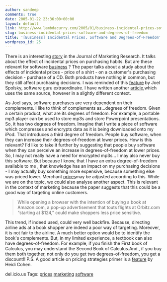 ```yaml
---
author: sandeep
comments: true
date: 2005-01-22 23:36:00+00:00
layout: default
link: http://www.lambdacurry.com/2005/01/business-incidental-prices-software-and-degrees-of-freedom/
slug: business-incidental-prices-software-and-degrees-of-freedom
title: '[Business] Incidental Prices, Software and Degrees-of-Freedom'
wordpress_id: 25
---
```


There is an interesting [story](http://www.marketingpower.com/content22858C5931.php) in the Journal of Marketing Research. It talks about the effect of incidental prices on purchasing habits. But are these relevant for  software [business](http://technorati.com/tag/business) ?
The paper talks about a study about the effects of incidental prices - price of a shirt - on a customer's purchasing decision - purchase of a CD. Both products have nothing in common, but they still affect purchasing decisions.
I was reminded of this [feature](http://www.joelonsoftware.com/articles/StrategyLetterV.html) by Joel Spolsky, software guru extraordinaire. I have written another [article](http://loxos.blogspot.com/2005/01/business-software-developers-open.html),which uses the same source, however in a slightly different context.

As Joel says, software purchases are very dependent on their complements. I like to think of complements as...degrees of freedom. Given a certain product, what are its degrees of freedom. For example, a portable mp3 player can be used to store mp3s and store Powerpoint presentations. So, it has two degrees of freedom. Imagine that I write a piece of software which compresses and encrypts data as it is being downloaded onto my iPod. That introduces a third degree of freedom.
People buy software, when they can increase their degrees-of-freedom at lower prices. How is this relevant? I'd like to take it further by suggesting that people buy software when they can perceive an increase in degrees-of-freedom at lower prices.
So, I may not really have a need for encrypted mp3s... I may also never buy this software. But because I know, that I have an extra degree-of-freedom available to me , that knowledge has an impact on my purchasing decisions - I may actually buy something more expensive, because something else was priced lower. Merchant [ prices](http://technorati.com/tag/prices)may be adjusted according to this.
While we are on the topic, we could also analyse another aspect. This is relevant in the context of marketing because the paper suggests that this could be a good way of targeting online customers. 

<blockquote>While opening a browser with the intention of buying a book at Amazon.com, a pop-up advertisement that touts flights at Orbitz.com “starting at $124,” could make shoppers less price sensitive. </blockquote>


This trend, if indeed used, could very well backfire. Because, directing airline ads at a book shopper are indeed a poor way of targeting. Moreover, it is not fair to the airline. A much better option would be to identify the book's complements. But, in my limited experience, a textbook can also have degrees-of-freedom. For example, if you finish the First book of Calculus, you may understand the Second Book of Calculus.And , if you buy them both together, not only do you get two degrees-of-freedom, you get a discount!!
P.S. A good article on pricing strategies primer is a [feature](http://www.clickz.com/experts/crm/actionable_analysis/article.php/3445301) by Heidi Cohen.


del.icio.us Tags: [prices](http://del.icio.us/sss8ue/prices) [marketing](http://del.icio.us/sss8ue/marketing) [](http://del.icio.us/sss8ue/) [software](http://del.icio.us/sss8ue/software)
